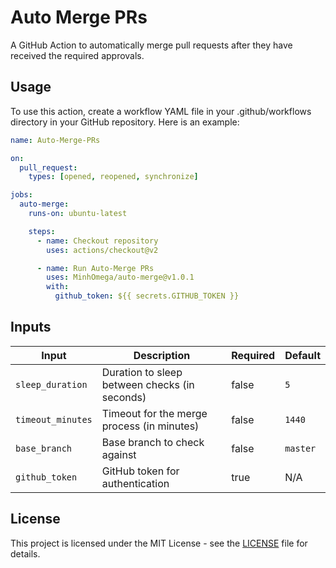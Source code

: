 # Auto Merge PRs

A GitHub Action to automatically merge pull requests after they have received the required approvals.

## Usage

To use this action, create a workflow YAML file in your .github/workflows directory in your GitHub repository. Here is an example:

```yaml
name: Auto-Merge-PRs

on:
  pull_request:
    types: [opened, reopened, synchronize]

jobs:
  auto-merge:
    runs-on: ubuntu-latest

    steps:
      - name: Checkout repository
        uses: actions/checkout@v2

      - name: Run Auto-Merge PRs
        uses: MinhOmega/auto-merge@v1.0.1
        with:
          github_token: ${{ secrets.GITHUB_TOKEN }}
```

## Inputs

| Input            | Description                                        | Required | Default |
|------------------|----------------------------------------------------|----------|---------|
| `sleep_duration` | Duration to sleep between checks (in seconds)      | false    | `5`     |
| `timeout_minutes`| Timeout for the merge process (in minutes)         | false    | `1440`  |
| `base_branch`    | Base branch to check against                       | false    | `master`|
| `github_token`   | GitHub token for authentication                    | true     | N/A     |

## License

This project is licensed under the MIT License - see the [LICENSE](LICENSE) file for details.

